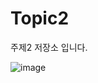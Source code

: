 # Topic2
주제2 저장소 입니다.

![image](https://user-images.githubusercontent.com/30483337/144463361-60b32bbe-d96d-49e9-b388-0e65fd2ddc55.png)

